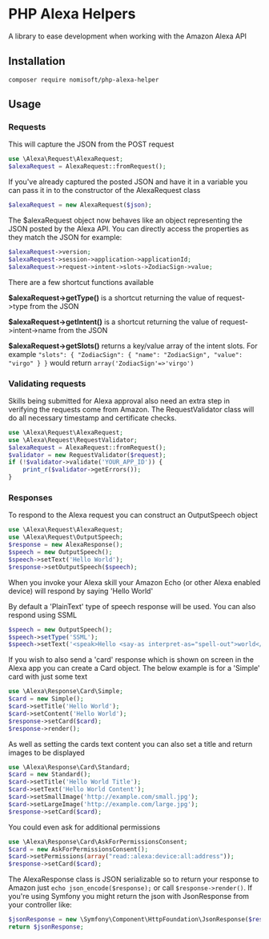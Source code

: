 # PHP Alexa Helpers

A library to ease development when working with the Amazon Alexa API

## Installation

```
composer require nomisoft/php-alexa-helper
```

## Usage

### Requests

This will capture the JSON from the POST request

```php
use \Alexa\Request\AlexaRequest;
$alexaRequest = AlexaRequest::fromRequest();
```

If you've already captured the posted JSON and have it in a variable you can pass it in to the constructor of the AlexaRequest class

```php
$alexaRequest = new AlexaRequest($json);
```

The $alexaRequest object now behaves like an object representing the JSON posted by the Alexa API. You can directly access the properties as they match the JSON for example:
```php
$alexaRequest->version;
$alexaRequest->session->application->applicationId;
$alexaRequest->request->intent->slots->ZodiacSign->value;
```

There are a few shortcut functions available

**$alexaRequest->getType()** is a shortcut returning the value of request->type from the JSON

**$alexaRequest->getIntent()** is a shortcut returning the value of request->intent->name from the JSON

**$alexaRequest->getSlots()** returns a key/value array of the intent slots. For example `"slots": { "ZodiacSign": { "name": "ZodiacSign", "value": "virgo" } }` would return `array('ZodiacSign'=>'virgo')`

### Validating requests

Skills being submitted for Alexa approval also need an extra step in verifying the requests come from Amazon. The RequestValidator class will do all necessary timestamp and certificate checks.

```php
use \Alexa\Request\AlexaRequest;
use \Alexa\Request\RequestValidator;
$alexaRequest = AlexaRequest::fromRequest();
$validator = new RequestValidator($request);
if (!$validator->validate('YOUR_APP_ID')) {
    print_r($validator->getErrors());
}
```
### Responses

To respond to the Alexa request you can construct an OutputSpeech object

```php
use \Alexa\Request\AlexaRequest;
use \Alexa\Request\OutputSpeech;
$response = new AlexaResponse();
$speech = new OutputSpeech();
$speech->setText('Hello World');
$response->setOutputSpeech($speech);
```
When you invoke your Alexa skill your Amazon Echo (or other Alexa enabled device) will respond by saying 'Hello World'

By default a 'PlainText' type of speech response will be used. You can also respond using SSML

```php
$speech = new OutputSpeech();
$speech->setType('SSML');
$speech->setText('<speak>Hello <say-as interpret-as="spell-out">world</say-as>.</speak>');
```

If you wish to also send a 'card' response which is shown on screen in the Alexa app you can create a Card object. The below example is for a 'Simple' card with just some text

```php
use \Alexa\Response\Card\Simple;
$card = new Simple();
$card->setTitle('Hello World');
$card->setContent('Hello World');
$response->setCard($card);
$response->render();
```

As well as setting the cards text content you can also set a title and return images to be displayed

```php
use \Alexa\Response\Card\Standard;
$card = new Standard();
$card->setTitle('Hello World Title');
$card->setText('Hello World Content');
$card->setSmallImage('http://example.com/small.jpg');
$card->setLargeImage('http://example.com/large.jpg');
$response->setCard($card);
```

You could even ask for additional permissions

```php
use \Alexa\Response\Card\AskForPermissionsConsent;
$card = new AskForPermissionsConsent();
$card->setPermissions(array("read::alexa:device:all:address"));
$response->setCard($card);
```

The AlexaResponse class is JSON serializable so to return your response to Amazon just `echo json_encode($response);` or call `$response->render()`. If you're using Symfony you might return the json with JsonResponse from your controller like:
```php
$jsonResponse = new \Symfony\Component\HttpFoundation\JsonResponse($response);
return $jsonResponse;
```